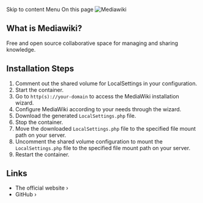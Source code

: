 Skip to content
Menu
On this page
![Mediawiki](https://www.mediawiki.org/static/images/icons/mediawikiwiki.svg)
## What is Mediawiki? ​
Free and open source collaborative space for managing and sharing knowledge.
## Installation Steps ​
  1. Comment out the shared volume for LocalSettings in your configuration.
  2. Start the container.
  3. Go to `http(s)://your-domain` to access the MediaWiki installation wizard.
  4. Configure MediaWiki according to your needs through the wizard.
  5. Download the generated `LocalSettings.php` file.
  6. Stop the container.
  7. Move the downloaded `LocalSettings.php` file to the specified file mount path on your server.
  8. Uncomment the shared volume configuration to mount the `LocalSettings.php` file to the specified file mount path on your server.
  9. Restart the container.


## Links ​
  * The official website ›
  * GitHub ›


